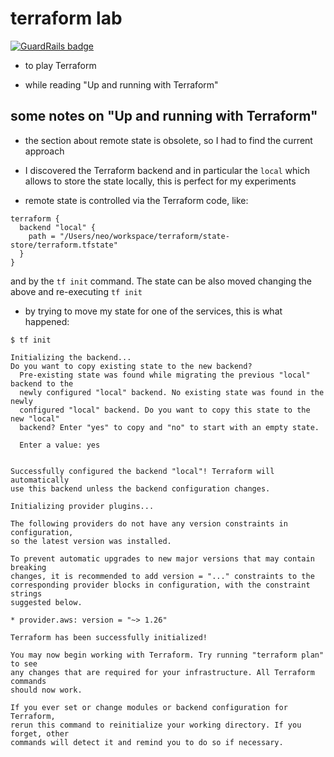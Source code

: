 # terraform lab

[![GuardRails badge](https://badges.production.guardrails.io/bennythejudge/terraform-lab.svg)](https://www.guardrails.io)

- to play Terraform

- while reading "Up and running with Terraform"

## some notes on "Up and running with Terraform"

- the section about remote state is obsolete, so I had to find the current approach

- I discovered the Terraform backend and in particular the `local` which allows to store the state locally, this is perfect for my experiments

- remote state is controlled via the Terraform code, like:

```
terraform {
  backend "local" {
    path = "/Users/neo/workspace/terraform/state-store/terraform.tfstate"
  }
}
```

and by the `tf init` command. The state can be also moved changing the above and re-executing `tf init`

- by trying to move my state for one of the services, this is what happened:

```
$ tf init

Initializing the backend...
Do you want to copy existing state to the new backend?
  Pre-existing state was found while migrating the previous "local" backend to the
  newly configured "local" backend. No existing state was found in the newly
  configured "local" backend. Do you want to copy this state to the new "local"
  backend? Enter "yes" to copy and "no" to start with an empty state.

  Enter a value: yes


Successfully configured the backend "local"! Terraform will automatically
use this backend unless the backend configuration changes.

Initializing provider plugins...

The following providers do not have any version constraints in configuration,
so the latest version was installed.

To prevent automatic upgrades to new major versions that may contain breaking
changes, it is recommended to add version = "..." constraints to the
corresponding provider blocks in configuration, with the constraint strings
suggested below.

* provider.aws: version = "~> 1.26"

Terraform has been successfully initialized!

You may now begin working with Terraform. Try running "terraform plan" to see
any changes that are required for your infrastructure. All Terraform commands
should now work.

If you ever set or change modules or backend configuration for Terraform,
rerun this command to reinitialize your working directory. If you forget, other
commands will detect it and remind you to do so if necessary.
```
